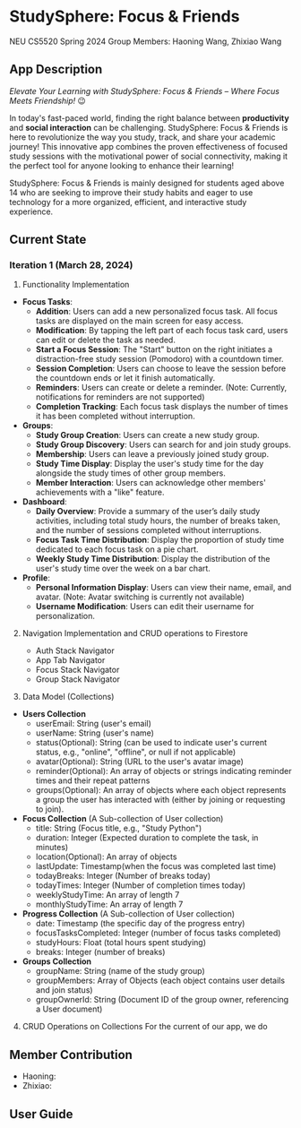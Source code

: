 # StudySphere: Focus & Friends
NEU CS5520 Spring 2024
Group Members: Haoning Wang, Zhixiao Wang

## App Description
*Elevate Your Learning with StudySphere: Focus & Friends – Where Focus Meets Friendship!* 😉

In today's fast-paced world, finding the right balance between **productivity** and **social interaction** can be challenging. StudySphere: Focus & Friends is here to revolutionize the way you study, track, and share your academic journey! This innovative app combines the proven effectiveness of focused study sessions with the motivational power of social connectivity, making it the perfect tool for anyone looking to enhance their learning!

StudySphere: Focus & Friends is mainly designed for students aged above 14 who are seeking to improve their study habits and eager to use technology for a more organized, efficient, and interactive study experience.


## Current State
### Iteration 1 (March 28, 2024)
1. Functionality Implementation
  * **Focus Tasks**: 
     * **Addition**: Users can add a new personalized focus task. All focus tasks are displayed on the main screen for easy access.
     * **Modification**: By tapping the left part of each focus task card, users can edit or delete the task as needed.
     * **Start a Focus Session**: The "Start" button on the right initiates a distraction-free study session (Pomodoro) with a countdown timer.
     * **Session Completion**: Users can choose to leave the session before the countdown ends or let it finish automatically.
     * **Reminders**: Users can create or delete a reminder. (Note: Currently, notifications for reminders are not supported)
     * **Completion Tracking**: Each focus task displays the number of times it has been completed without interruption.
  * **Groups**:
     * **Study Group Creation**: Users can create a new study group.
     * **Study Group Discovery**: Users can search for and join study groups. 
     * **Membership**: Users can leave a previously joined study group.
     * **Study Time Display**: Display the user's study time for the day alongside the study times of other group members.
     * **Member Interaction**: Users can acknowledge other members' achievements with a "like" feature.
  * **Dashboard**:
    * **Daily Overview**: Provide a summary of the user’s daily study activities, including total study hours, the number of breaks taken, and the number of sessions completed without interruptions.
    * **Focus Task Time Distribution**: Display the proportion of study time dedicated to each focus task on a pie chart.
    * **Weekly Study Time Distribution**: Display the distribution of the user's study time over the week on a bar chart.
  * **Profile**: 
    * **Personal Information Display**: Users can view their name, email, and avatar. (Note: Avatar switching is currently not available)
    * **Username Modification**: Users can  edit their username for personalization.


2. Navigation Implementation and CRUD operations to Firestore
   * Auth Stack Navigator
   * App Tab Navigator
   * Focus Stack Navigator
   * Group Stack Navigator

3. Data Model (Collections)
  * **Users Collection**
    * userEmail: String (user's email)
    * userName: String (user's name)
    * status(Optional): String (can be used to indicate user's current status, e.g., "online", "offline", or null if not applicable)
    * avatar(Optional): String (URL to the user's avatar image)
    * reminder(Optional): An array of objects or strings indicating reminder times and their repeat patterns
    * groups(Optional): An array of objects where each object represents a group the user has interacted with (either by joining or requesting to join).
  * **Focus Collection** (A Sub-collection of User collection)
    * title: String (Focus title, e.g., "Study Python")
    * duration: Integer (Expected duration to complete the task, in minutes)
    * location(Optional): An array of objects
    * lastUpdate: Timestamp(when the focus was completed last time)
    * todayBreaks: Integer (Number of breaks today)
    * todayTimes: Integer (Number of completion times today)
    * weeklyStudyTime: An array of length 7
    * monthlyStudyTime: An array of length 7
  * **Progress Collection** (A Sub-collection of User collection)
    * date: Timestamp (the specific day of the progress entry)
    * focusTasksCompleted: Integer (number of focus tasks completed)
    * studyHours: Float (total hours spent studying)
    * breaks: Integer (number of breaks)
  * **Groups Collection**
    * groupName: String (name of the study group)
    * groupMembers: Array of Objects (each object contains user details and join status)
    * groupOwnerId: String (Document ID of the group owner, referencing a User document)

4. CRUD Operations on Collections
  For the current of our app, we do

## Member Contribution
* Haoning:
* Zhixiao: 

## User Guide
